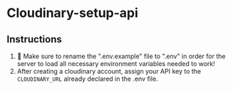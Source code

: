 # Cloudinary-setup-api

## Instructions

1. 🚨 Make sure to rename the ".env.example" file to ".env" in order for the server to load all necessary environment variables needed to work!
2. After creating a cloudinary account, assign your API key to the `CLOUDINARY_URL` already declared in the .env file.

